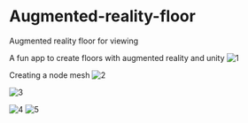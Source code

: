 # Augmented-reality-floor
 Augmented reality floor for viewing


A fun app to create floors with augmented reality and unity ![1](https://user-images.githubusercontent.com/17953762/203471246-0537d639-5be6-4914-9ceb-c96b52e0a216.jpg)


Creating a node mesh 
![2](https://user-images.githubusercontent.com/17953762/203471330-43e7f2bf-4d95-40b9-a31f-d06904540dbb.jpg)





![3](https://user-images.githubusercontent.com/17953762/203471343-e24b3570-c798-4d83-979b-55c4c0a944d5.jpg)

![4](https://user-images.githubusercontent.com/17953762/203471352-bdf6608c-8fc1-4b04-a356-692bed02135a.jpg)
![5](https://user-images.githubusercontent.com/17953762/203471362-39e7abe9-50c5-4491-bbe0-6c9d84e5fb8b.jpg)

